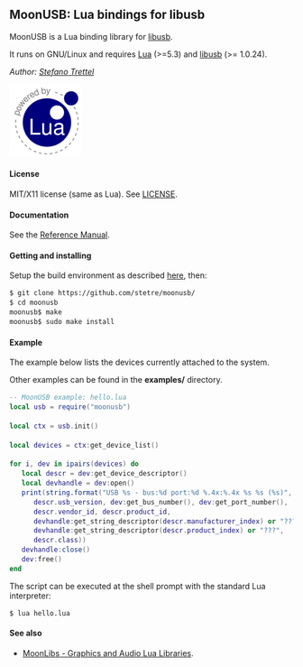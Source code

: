 ## MoonUSB: Lua bindings for libusb

MoonUSB is a Lua binding library for [libusb](https://libusb.info/).

It runs on GNU/Linux <!-- and on Windows (MSYS2/MinGW) --> and requires 
[Lua](http://www.lua.org/) (>=5.3) and [libusb](https://github.com/libusb/libusb/releases) (>= 1.0.24).

_Author:_ _[Stefano Trettel](https://www.linkedin.com/in/stetre)_

[![Lua logo](./doc/powered-by-lua.gif)](http://www.lua.org/)

#### License

MIT/X11 license (same as Lua). See [LICENSE](./LICENSE).

#### Documentation

See the [Reference Manual](https://stetre.github.io/moonusb/doc/index.html).

#### Getting and installing

Setup the build environment as described [here](https://github.com/stetre/moonlibs), then:

```sh
$ git clone https://github.com/stetre/moonusb/
$ cd moonusb
moonusb$ make
moonusb$ sudo make install
```

#### Example

The example below lists the devices currently attached to the system.

Other examples can be found in the **examples/** directory.

```lua
-- MoonUSB example: hello.lua
local usb = require("moonusb")

local ctx = usb.init()

local devices = ctx:get_device_list()

for i, dev in ipairs(devices) do
   local descr = dev:get_device_descriptor()
   local devhandle = dev:open()
   print(string.format("USB %s - bus:%d port:%d %.4x:%.4x %s %s (%s)",
      descr.usb_version, dev:get_bus_number(), dev:get_port_number(),
      descr.vendor_id, descr.product_id,
      devhandle:get_string_descriptor(descr.manufacturer_index) or "???",
      devhandle:get_string_descriptor(descr.product_index) or "???",
      descr.class))
   devhandle:close()
   dev:free()
end

```

The script can be executed at the shell prompt with the standard Lua interpreter:

```shell
$ lua hello.lua
```

#### See also

* [MoonLibs - Graphics and Audio Lua Libraries](https://github.com/stetre/moonlibs).
